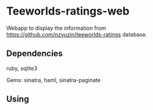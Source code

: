 Teeworlds-ratings-web
=====================

Webapp to display the information from https://github.com/nzyuzin/teeworlds-ratings database.

Dependencies
------------

ruby, sqlite3

Gems: sinatra, haml, sinatra-paginate

Using
-----
